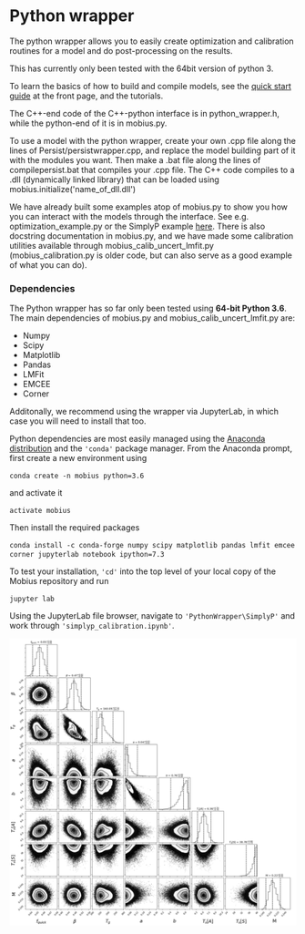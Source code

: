 # Python wrapper

The python wrapper allows you to easily create optimization and calibration routines for a model and do post-processing on the results.

This has currently only been tested with the 64bit version of python 3.

To learn the basics of how to build and compile models, see the [quick start guide](https://github.com/NIVANorge/Mobius#quick-start-guide) at the front page, and the tutorials.

The C++-end code of the C++-python interface is in python_wrapper.h, while the python-end of it is in mobius.py.

To use a model with the python wrapper, create your own .cpp file along the lines of Persist/persistwrapper.cpp, and replace the model building part of it with the modules you want. Then make a .bat file along the lines of compilepersist.bat that compiles your .cpp file. The C++ code compiles to a .dll (dynamically linked library) that can be loaded using mobius.initialize('name_of_dll.dll')

We have already built some examples atop of mobius.py to show you how you can interact with the models through the interface. See e.g. optimization_example.py or the SimplyP example [here](https://nbviewer.jupyter.org/github/NIVANorge/Mobius/blob/master/PythonWrapper/SimplyP/simplyp_calibration.ipynb). There is also docstring documentation in mobius.py, and we have made some calibration utilities available through mobius_calib_uncert_lmfit.py (mobius_calibration.py is older code, but can also serve as a good example of what you can do).

### Dependencies

The Python wrapper has so far only been tested using **64-bit Python 3.6**. The main dependencies of mobius.py and mobius_calib_uncert_lmfit.py are:

 * Numpy
 * Scipy
 * Matplotlib
 * Pandas
 * LMFit
 * EMCEE
 * Corner

Additonally, we recommend using the wrapper via JupyterLab, in which case you will need to install that too.

Python dependencies are most easily managed using the [Anaconda distribution](https://www.anaconda.com/distribution/) and the `'conda'` package manager. From the Anaconda prompt, first create a new environment using

    conda create -n mobius python=3.6
    
and activate it

    activate mobius
    
Then install the required packages

    conda install -c conda-forge numpy scipy matplotlib pandas lmfit emcee corner jupyterlab notebook ipython=7.3
    
To test your installation, `'cd'` into the top level of your local copy of the Mobius repository and run

    jupyter lab
    
Using the JupyterLab file browser, navigate to `'PythonWrapper\SimplyP'` and work through `'simplyp_calibration.ipynb'`.  

![Alt text](../Documentation/img/triangle_plot.png?raw=true "Triangle plot from running emcee on reach flow in SimplyP")
